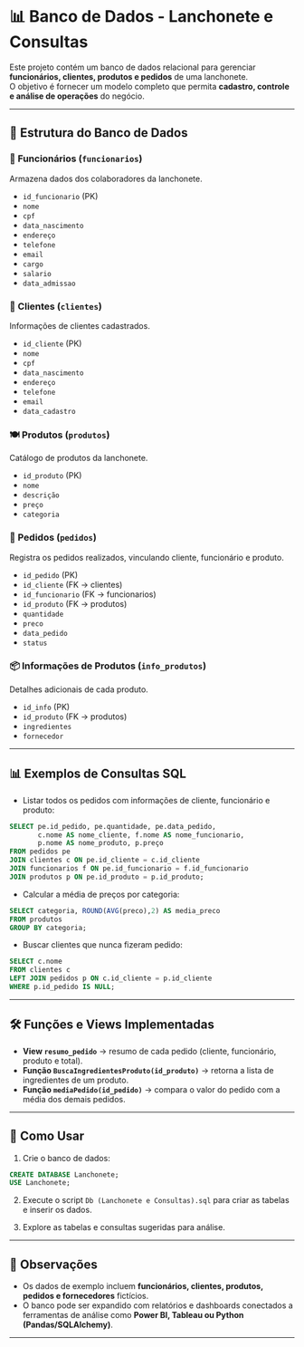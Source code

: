 # 📊 Banco de Dados - Lanchonete e Consultas

Este projeto contém um banco de dados relacional para gerenciar **funcionários, clientes, produtos e pedidos** de uma lanchonete.  
O objetivo é fornecer um modelo completo que permita **cadastro, controle e análise de operações** do negócio.

---

## 📂 Estrutura do Banco de Dados

### 🧑 Funcionários (`funcionarios`)
Armazena dados dos colaboradores da lanchonete.
- `id_funcionario` (PK)
- `nome`
- `cpf`
- `data_nascimento`
- `endereço`
- `telefone`
- `email`
- `cargo`
- `salario`
- `data_admissao`

### 👥 Clientes (`clientes`)
Informações de clientes cadastrados.
- `id_cliente` (PK)
- `nome`
- `cpf`
- `data_nascimento`
- `endereço`
- `telefone`
- `email`
- `data_cadastro`

### 🍽️ Produtos (`produtos`)
Catálogo de produtos da lanchonete.
- `id_produto` (PK)
- `nome`
- `descrição`
- `preço`
- `categoria`

### 🧾 Pedidos (`pedidos`)
Registra os pedidos realizados, vinculando cliente, funcionário e produto.
- `id_pedido` (PK)
- `id_cliente` (FK → clientes)
- `id_funcionario` (FK → funcionarios)
- `id_produto` (FK → produtos)
- `quantidade`
- `preco`
- `data_pedido`
- `status`

### 📦 Informações de Produtos (`info_produtos`)
Detalhes adicionais de cada produto.
- `id_info` (PK)
- `id_produto` (FK → produtos)
- `ingredientes`
- `fornecedor`

---

## 📊 Exemplos de Consultas SQL

- Listar todos os pedidos com informações de cliente, funcionário e produto:
```sql
SELECT pe.id_pedido, pe.quantidade, pe.data_pedido,
       c.nome AS nome_cliente, f.nome AS nome_funcionario,
       p.nome AS nome_produto, p.preço
FROM pedidos pe
JOIN clientes c ON pe.id_cliente = c.id_cliente
JOIN funcionarios f ON pe.id_funcionario = f.id_funcionario
JOIN produtos p ON pe.id_produto = p.id_produto;
```

- Calcular a média de preços por categoria:
```sql
SELECT categoria, ROUND(AVG(preco),2) AS media_preco
FROM produtos
GROUP BY categoria;
```

- Buscar clientes que nunca fizeram pedido:
```sql
SELECT c.nome
FROM clientes c
LEFT JOIN pedidos p ON c.id_cliente = p.id_cliente
WHERE p.id_pedido IS NULL;
```

---

## 🛠️ Funções e Views Implementadas

- **View `resumo_pedido`** → resumo de cada pedido (cliente, funcionário, produto e total).  
- **Função `BuscaIngredientesProduto(id_produto)`** → retorna a lista de ingredientes de um produto.  
- **Função `mediaPedido(id_pedido)`** → compara o valor do pedido com a média dos demais pedidos.

---

## 🚀 Como Usar

1. Crie o banco de dados:
```sql
CREATE DATABASE Lanchonete;
USE Lanchonete;
```

2. Execute o script `Db (Lanchonete e Consultas).sql` para criar as tabelas e inserir os dados.

3. Explore as tabelas e consultas sugeridas para análise.

---

## 📌 Observações

- Os dados de exemplo incluem **funcionários, clientes, produtos, pedidos e fornecedores** fictícios.  
- O banco pode ser expandido com relatórios e dashboards conectados a ferramentas de análise como **Power BI, Tableau ou Python (Pandas/SQLAlchemy)**.

---
